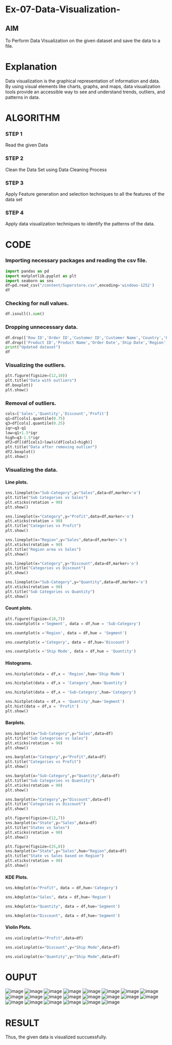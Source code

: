 # Ex-07-Data-Visualization-

## AIM
To Perform Data Visualization on the given dataset and save the data to a file. 

# Explanation
Data visualization is the graphical representation of information and data. By using visual elements like charts, graphs, and maps, data visualization tools provide an accessible way to see and understand trends, outliers, and patterns in data.

# ALGORITHM
### STEP 1
Read the given Data
### STEP 2
Clean the Data Set using Data Cleaning Process
### STEP 3
Apply Feature generation and selection techniques to all the features of the data set
### STEP 4
Apply data visualization techniques to identify the patterns of the data.


# CODE

### Importing necessary packages and reading the csv file.
```python
import pandas as pd
import matplotlib.pyplot as plt
import seaborn as sns
df=pd.read_csv("/content/Superstore.csv",encoding='windows-1252')
df
```
### Checking for null values.
```python
df.isnull().sum()
```
### Dropping unnecessary data.
```python
df.drop(['Row ID','Order ID','Customer ID','Customer Name','Country','Postal Code'],axis=1,inplace=True)
df.drop(['Product ID','Product Name','Order Date','Ship Date','Region','State','City','Segment','Ship Mode','Category','Sub-Category'],axis=1,inplace=True)
print("Updated dataset")
df
```
### Visualizing the outliers.
```python
plt.figure(figsize=(12,10))
plt.title("Data with outliers")
df.boxplot()
plt.show()
```
### Removal of outliers.
```python
cols=['Sales','Quantity','Discount','Profit']
q1=df[cols].quantile(0.75)
q3=df[cols].quantile(0.25)
iqr=q3-q1
low=q1+1.5*iqr
high=q3-1.5*iqr
df2=df[(df[cols]>low)&(df[cols]<high)]
plt.title("Data after removing outlier")
df2.boxplot()
plt.show()
```
### Visualizing the data.
#### Line plots.
```python
sns.lineplot(x="Sub-Category",y="Sales",data=df,marker='o')
plt.title("Sub Categories vs Sales")
plt.xticks(rotation = 90)
plt.show()
```
```python
sns.lineplot(x="Category",y="Profit",data=df,marker='o')
plt.xticks(rotation = 90)
plt.title("Categories vs Profit")
plt.show()
```
```python
sns.lineplot(x="Region",y="Sales",data=df,marker='o')
plt.xticks(rotation = 90)
plt.title("Region area vs Sales")
plt.show()
```
```python
sns.lineplot(x="Category",y="Discount",data=df,marker='o')
plt.title("Categories vs Discount")
plt.show()
```
```python
sns.lineplot(x="Sub-Category",y="Quantity",data=df,marker='o')
plt.xticks(rotation = 90)
plt.title("Sub Categories vs Quantity")
plt.show()
```
#### Count plots. 
```python
plt.figure(figsize=(10,7))
sns.countplot(x ='Segment', data = df,hue = 'Sub-Category')
```
```python
sns.countplot(x ='Region', data = df,hue = 'Segment')
```
```python
sns.countplot(x ='Category', data = df,hue='Discount')
```
```python
sns.countplot(x ='Ship Mode', data = df,hue = 'Quantity')
```
#### Histograms.
```python
sns.histplot(data = df,x = 'Region',hue='Ship Mode')
```
```python
sns.histplot(data = df,x = 'Category',hue='Quantity')
```
```python
sns.histplot(data = df,x = 'Sub-Category',hue='Category')
```
```python
sns.histplot(data = df,x = 'Quantity',hue='Segment')
plt.hist(data = df,x = 'Profit')
plt.show()
```
#### Barplots.
```python
sns.barplot(x="Sub-Category",y="Sales",data=df)
plt.title("Sub Categories vs Sales")
plt.xticks(rotation = 90)
plt.show()
```
```python
sns.barplot(x="Category",y="Profit",data=df)
plt.title("Categories vs Profit")
plt.show()
```
```python
sns.barplot(x="Sub-Category",y="Quantity",data=df)
plt.title("Sub Categories vs Quantity")
plt.xticks(rotation = 90)
plt.show()
```
```python
sns.barplot(x="Category",y="Discount",data=df)
plt.title("Categories vs Discount")
plt.show()
```
```python
plt.figure(figsize=(12,7))
sns.barplot(x="State",y="Sales",data=df)
plt.title("States vs Sales")
plt.xticks(rotation = 90)
plt.show()
```
```python
plt.figure(figsize=(25,8))
sns.barplot(x="State",y="Sales",hue="Region",data=df)
plt.title("State vs Sales based on Region")
plt.xticks(rotation = 90)
plt.show()
```
#### KDE Plots.
```python
sns.kdeplot(x="Profit", data = df,hue='Category')
```
```python
sns.kdeplot(x="Sales", data = df,hue='Region')
```
```python
sns.kdeplot(x="Quantity", data = df,hue='Segment')
```
```python
sns.kdeplot(x="Discount", data = df,hue='Segment')
```
#### Violin Plots.
```python
sns.violinplot(x="Profit",data=df)
```
```python
sns.violinplot(x="Discount",y="Ship Mode",data=df)
```
```python
sns.violinplot(x="Quantity",y="Ship Mode",data=df)
```
# OUPUT
![image](./s1.png)
![image](./s2.png)
![image](./s3.png)
![image](./s4.png)
![image](./s5.png)
![image](./s6.png)
![image](./s7.png)
![image](./s8.png)
![image](./s9.png)
![image](./s10.png)
![image](./s11.png)
![image](./s12.png)
![image](./s13.png)
![image](./s14.png)
![image](./s15.png)
![image](./s16.png)
![image](./s17.png)
![image](./s18.png)
![image](./s19.png)
![image](./s20.png)
![image](./s21.png)
![image](./s22.png)

# RESULT

Thus, the given data is visualized succuessfully.